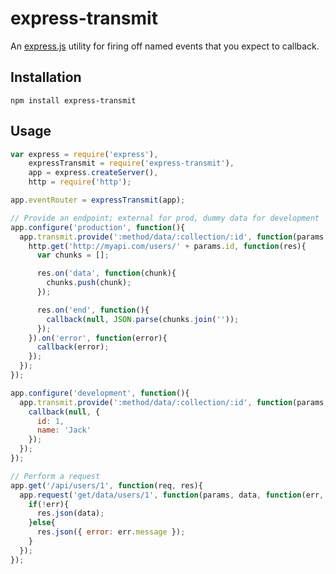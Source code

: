 express-transmit
================

An [express.js](https://github.com/visionmedia/express) utility for firing off
named events that you expect to callback.

Installation
------------

```
npm install express-transmit
```

Usage
-----

```javascript
var express = require('express'),
    expressTransmit = require('express-transmit'),
    app = express.createServer(),
    http = require('http');

app.eventRouter = expressTransmit(app);

// Provide an endpoint; external for prod, dummy data for development
app.configure('production', function(){
  app.transmit.provide(':method/data/:collection/:id', function(params, data, callback){
    http.get('http://myapi.com/users/' + params.id, function(res){
      var chunks = [];

      res.on('data', function(chunk){
        chunks.push(chunk);
      });

      res.on('end', function(){
        callback(null, JSON.parse(chunks.join(''));
      });
    }).on('error', function(error){
      callback(error);
    });
  });
});

app.configure('development', function(){
  app.transmit.provide(':method/data/:collection/:id', function(params, data, callback){
    callback(null, { 
      id: 1,
      name: 'Jack' 
    });
  });
});

// Perform a request
app.get('/api/users/1', function(req, res){
  app.request('get/data/users/1', function(params, data, function(err, data){
    if(!err){
      res.json(data);
    }else{
      res.json({ error: err.message });
    }
  });
});
```

